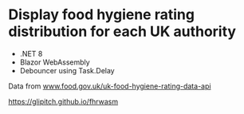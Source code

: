 # Display food hygiene rating distribution for each UK authority

- .NET 8 
- Blazor WebAssembly
- Debouncer using Task.Delay

Data from www.food.gov.uk/uk-food-hygiene-rating-data-api

https://glipitch.github.io/fhrwasm